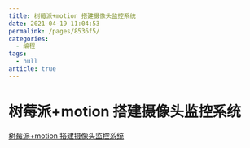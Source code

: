 ```yaml
---
title: 树莓派+motion 搭建摄像头监控系统
date: 2021-04-19 11:04:53
permalink: /pages/8536f5/
categories: 
  - 编程
tags: 
  - null
article: true
---
```

# 树莓派+motion 搭建摄像头监控系统  

[树莓派+motion 搭建摄像头监控系统](https://blog.csdn.net/scien2011/article/details/52587016)
